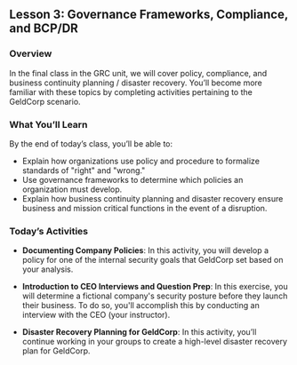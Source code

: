 ## Lesson 3:  Governance Frameworks, Compliance, and BCP/DR
 
### Overview

In the final class in the GRC unit, we will cover policy, compliance, and business continuity planning / disaster recovery. You’ll become more familiar with these topics by completing activities pertaining to the GeldCorp scenario.
 
### What You’ll Learn
 
By the end of today’s class, you’ll be able to:
* Explain how organizations use policy and procedure to formalize standards of "right" and "wrong."
* Use governance frameworks to determine which policies an organization must develop.
* Explain how business continuity planning and disaster recovery ensure business and mission critical functions in the event of a disruption.

### Today’s Activities

* **Documenting Company Policies**: In this activity, you will develop a policy for one of the internal security goals that GeldCorp set based on your analysis. 

* **Introduction to CEO Interviews and Question Prep**: In this exercise, you will determine a fictional company's security posture before they launch their business. To do so, you'll accomplish this by conducting an interview with the CEO (your instructor).

* **Disaster Recovery Planning for GeldCorp**: In this activity, you’ll continue working in your groups to create a high-level disaster recovery plan for GeldCorp.
